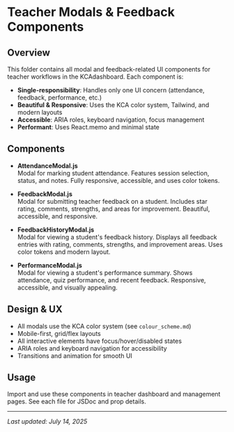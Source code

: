 # Teacher Modals & Feedback Components

## Overview

This folder contains all modal and feedback-related UI components for teacher workflows in the KCAdashboard. Each component is:
- **Single-responsibility**: Handles only one UI concern (attendance, feedback, performance, etc.)
- **Beautiful & Responsive**: Uses the KCA color system, Tailwind, and modern layouts
- **Accessible**: ARIA roles, keyboard navigation, focus management
- **Performant**: Uses React.memo and minimal state

## Components

- **AttendanceModal.js**  
  Modal for marking student attendance. Features session selection, status, and notes. Fully responsive, accessible, and uses color tokens.

- **FeedbackModal.js**  
  Modal for submitting teacher feedback on a student. Includes star rating, comments, strengths, and areas for improvement. Beautiful, accessible, and responsive.

- **FeedbackHistoryModal.js**  
  Modal for viewing a student's feedback history. Displays all feedback entries with rating, comments, strengths, and improvement areas. Uses color tokens and modern layout.

- **PerformanceModal.js**  
  Modal for viewing a student's performance summary. Shows attendance, quiz performance, and recent feedback. Responsive, accessible, and visually appealing.

## Design & UX
- All modals use the KCA color system (see `colour_scheme.md`)
- Mobile-first, grid/flex layouts
- All interactive elements have focus/hover/disabled states
- ARIA roles and keyboard navigation for accessibility
- Transitions and animation for smooth UI

## Usage
Import and use these components in teacher dashboard and management pages. See each file for JSDoc and prop details.

---

_Last updated: July 14, 2025_
